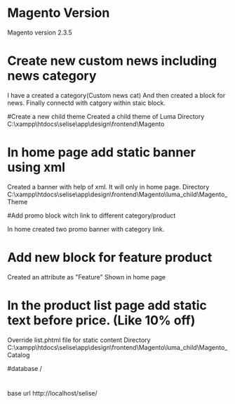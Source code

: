 # Magento Version 
Magento version 2.3.5

# Create new custom news including news category
I have a created a category(Custom news cat)
And then created a block for news. Finally connectd with catgory within staic block.

#Create a new child theme
Created a child theme of Luma
Directory C:\xampp\htdocs\selise\app\design\frontend\Magento

# In home page add static banner using xml 
Created a banner with help of xml. It will only in home page.
Directory C:\xampp\htdocs\selise\app\design\frontend\Magento\luma_child\Magento_Theme

#Add promo block witch link to different category/product

In home created two promo banner with category link.

# Add new block for feature product

Created an attribute as "Feature"
Shown in home page 

# In the product list page add static text before price. (Like 10% off)

Override list.phtml file for static content
Directory C:\xampp\htdocs\selise\app\design\frontend\Magento\luma_child\Magento_Catalog

#database
/
#
base url http://localhost/selise/

